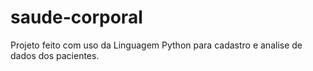 # saude-corporal
Projeto feito com uso da Linguagem Python para cadastro e analise de dados dos pacientes. 
